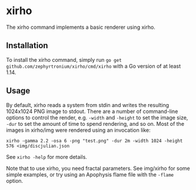 # xirho

The xirho command implements a basic renderer using xirho.

## Installation

To install the xirho command, simply run `go get github.com/zephyrtronium/xirho/cmd/xirho` with a Go version of at least 1.14.

## Usage

By default, xirho reads a system from stdin and writes the resulting 1024x1024 PNG image to stdout. There are a number of command-line options to control the render, e.g. `-width` and `-height` to set the image size, `-dur` to set the amount of time to spend rendering, and so on. Most of the images in xirho/img were rendered using an invocation like:

`xirho -gamma 2.2 -osa 6 -png "test.png" -dur 2m -width 1024 -height 576 <img/discjulian.json`

See `xirho -help` for more details.

Note that to use xirho, you need fractal parameters. See img/xirho for some simple examples, or try using an Apophysis flame file with the `-flame` option.
